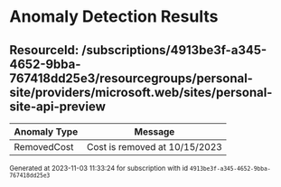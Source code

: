 # Anomaly Detection Results

## ResourceId: /subscriptions/4913be3f-a345-4652-9bba-767418dd25e3/resourcegroups/personal-site/providers/microsoft.web/sites/personal-site-api-preview

| Anomaly Type | Message |
|---|---|
|RemovedCost| Cost is removed at 10/15/2023|


<sup>Generated at 2023-11-03 11:33:24 for subscription with id `4913be3f-a345-4652-9bba-767418dd25e3`</sup>
